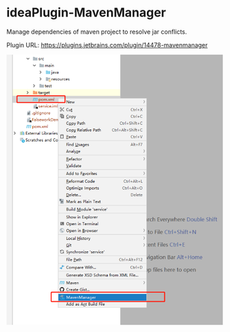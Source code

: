 # ideaPlugin-MavenManager
Manage dependencies of maven project to resolve jar conflicts.

Plugin URL: https://plugins.jetbrains.com/plugin/14478-mavenmanager

![image](https://github.com/wuba/ideaPlugin-MavenManager/blob/main/src/main/resources/images/use.png)
